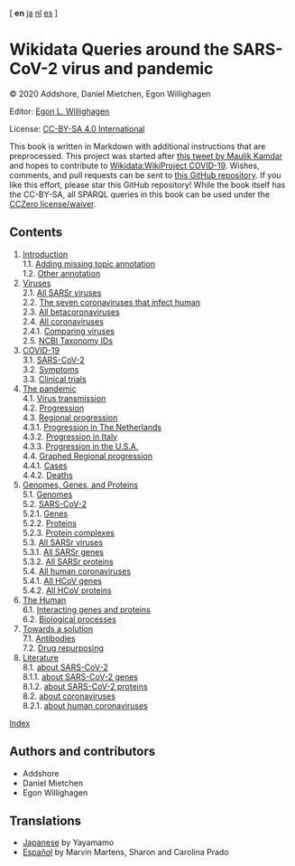 [ **en** [ja](ja/index.md) [nl](nl/index.md) [es](es/index.md)  ]

<script type="application/ld+json">
{
  "@context": "http://schema.org",
  "@type": "Book",
  "inLanguage": "en-US",
  "name": "Wikidata Queries around the SARS-CoV-2 virus and pandemic",
  "publisher": {
    "@type": "Organization",
    "name": "GitHub"
  },
  "copyrightYear": "2020",
  "discussionUrl": "https://github.com/egonw/SARS-CoV-2-Queries/issues"
}
</script>

# Wikidata Queries around the SARS-CoV-2 virus and pandemic

© 2020 Addshore, Daniel Mietchen, Egon Willighagen

Editor: [Egon L. Willighagen](https://orcid.org/0000-0001-7542-0286)

License: [CC-BY-SA 4.0 International](https://creativecommons.org/licenses/by-sa/4.0/)

This book is written in Markdown with additional instructions that are preprocessed.
This project was started after [this tweet by Maulik Kamdar](https://twitter.com/maulikkamdar/status/1239599404098740225)
and hopes to contribute to [Wikidata:WikiProject COVID-19](https://www.wikidata.org/wiki/Wikidata:WikiProject_COVID-19).
Wishes, comments, and pull requests can be sent to
[this GitHub repository](https://github.com/egonw/SARS-CoV-2-Queries/). If you like this effort, please
star this GitHub repository! While the book itself has the CC-BY-SA, all SPARQL queries in this book can be used
under the [CCZero license/waiver](https://creativecommons.org/share-your-work/public-domain/cc0/).

## Contents

1. [Introduction](intro.md) <br />
1.1. [Adding missing topic annotation](intro.md#adding-missing-topic-annotation) <br />
1.2. [Other annotation](intro.md#other-annotation) <br />
2. [Viruses](viruses.md) <br />
2.1. [All SARSr viruses](viruses.md#all-sarsr-viruses) <br />
2.2. [The seven coronaviruses that infect human](viruses.md#the-seven-coronaviruses-that-infect-human) <br />
2.3. [All betacoronaviruses](viruses.md#all-betacoronaviruses) <br />
2.4. [All coronaviruses](viruses.md#all-coronaviruses) <br />
2.4.1. [Comparing viruses](viruses.md#comparing-viruses) <br />
2.5. [NCBI Taxonomy IDs](viruses.md#ncbi-taxonomy-ids) <br />
3. [COVID-19](covid.md) <br />
3.1. [SARS-CoV-2](covid.md#sars-cov-2) <br />
3.2. [Symptoms](covid.md#symptoms) <br />
3.3. [Clinical trials](covid.md#clinical-trials) <br />
4. [The pandemic](pandemic.md) <br />
4.1. [Virus <topic>transmission</topic>](pandemic.md#virus-<topic>transmission</topic>) <br />
4.2. [Progression](pandemic.md#progression) <br />
4.3. [Regional progression](pandemic.md#regional-progression) <br />
4.3.1. [Progression in The Netherlands](pandemic.md#progression-in-the-netherlands) <br />
4.3.2. [Progression in Italy](pandemic.md#progression-in-italy) <br />
4.3.3. [Progression in the U.S.A.](pandemic.md#progression-in-the-usa) <br />
4.4. [Graphed Regional progression](pandemic.md#graphed-regional-progression) <br />
4.4.1. [Cases](pandemic.md#cases) <br />
4.4.2. [Deaths](pandemic.md#deaths) <br />
5. [Genomes, Genes, and Proteins](genes.md) <br />
5.1. [Genomes](genes.md#genomes) <br />
5.2. [SARS-CoV-2](genes.md#sars-cov-2) <br />
5.2.1. [Genes](genes.md#genes) <br />
5.2.2. [Proteins](genes.md#proteins) <br />
5.2.3. [Protein complexes](genes.md#protein-complexes) <br />
5.3. [All SARSr viruses](genes.md#all-sarsr-viruses) <br />
5.3.1. [All SARSr genes](genes.md#all-sarsr-genes) <br />
5.3.2. [All SARSr proteins](genes.md#all-sarsr-proteins) <br />
5.4. [All human coronaviruses](genes.md#all-human-coronaviruses) <br />
5.4.1. [All HCoV genes](genes.md#all-hcov-genes) <br />
5.4.2. [All HCoV proteins](genes.md#all-hcov-proteins) <br />
6. [The Human](human.md) <br />
6.1. [Interacting genes and proteins](human.md#interacting-genes-and-proteins) <br />
6.2. [Biological processes](human.md#biological-processes) <br />
7. [Towards a solution](solution.md) <br />
7.1. [Antibodies](solution.md#antibodies) <br />
7.2. [Drug repurposing](solution.md#drug-repurposing) <br />
8. [Literature](literature.md) <br />
8.1. [about SARS-CoV-2](literature.md#about-sars-cov-2) <br />
8.1.1. [about SARS-CoV-2 genes](literature.md#about-sars-cov-2-genes) <br />
8.1.2. [about SARS-CoV-2 proteins](literature.md#about-sars-cov-2-proteins) <br />
8.2. [about coronaviruses](literature.md#about-coronaviruses) <br />
8.2.1. [about human coronaviruses](literature.md#about-human-coronaviruses) <br />

[Index](indexList.md) <br />

## Authors and contributors

* Addshore
* Daniel Mietchen
* Egon Willighagen

## Translations

* [Japanese](https://egonw.github.io/SARS-CoV-2-Queries/ja/) by Yayamamo
* [Español](https://egonw.github.io/SARS-CoV-2-Queries/es/) by Marvin Martens, Sharon and Carolina Prado
